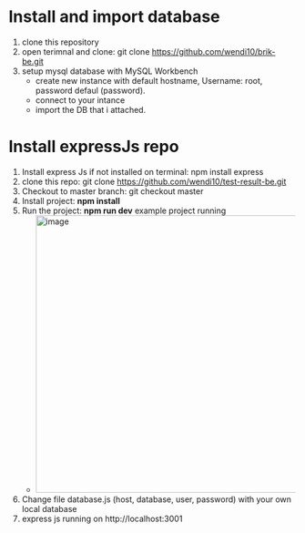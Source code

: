 # Install and import database
1. clone this repository
2. open terimnal and clone: git clone https://github.com/wendi10/brik-be.git
3. setup mysql database with MySQL Workbench
    - create new instance with default hostname, Username: root, password defaul (password).
    - connect to your intance
    - import the DB that i attached.

# Install expressJs repo
1. Install express Js if not installed on terminal: npm install express
2. clone this repo: git clone https://github.com/wendi10/test-result-be.git
3. Checkout to master branch: git checkout master
4. Install project: **npm install**
5. Run the project: **npm run dev**
    example project running
    - <img width="487" alt="image" src="https://user-images.githubusercontent.com/52336664/174658824-d2b3b346-40af-43ec-94e6-9e419d035290.png">
6. Change file database.js (host, database, user, password) with your own local database
7. express js running on http://localhost:3001
 

